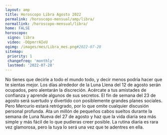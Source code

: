 ```yaml
---
layout: amp
title: Horoscopo Libra Agosto 2022 
permalink: /horoscopo-mensual/amp/libra/
normallink: /horoscopo-mensual/libra/
home: FALSE
horoscopo:
 signo: libra
 video: -DQpmrrAIeU
ogimg: /images/mes/Libra_mes.png#2022-07-28
sitemap:
 priority: 1
 changefreq: 'monthly'
 lastmod: '2022-07-28'
---
```



No tienes que decirle a todo el mundo todo, y decir menos podría hacer que te sientas mejor. Los días alrededor de la Luna Llena del 12 de agosto serán ocupados, pero alentarán la discreción. Acércate a tus amistades de confianza y aprende algunos de sus secretos. El fin de semana del 23 de agosto será suertudo y divertido con posiblemente grandes planes sociales. Pero Mercurio estará retrógrado, por lo que omite cualquier discusión personal profunda. Ata un millón de pequeños cabos sueltos durante la semana de Luna Nueva del 27 de agosto y haz que la vida diaria sea más simple y más fácil de lo que pudieras creer posible. La rutina diaria es rara vez glamorosa, pero la tuya lo será una vez que te adentres en ella.
